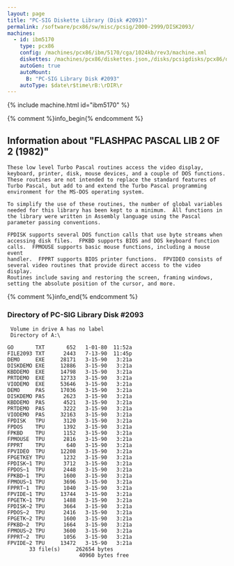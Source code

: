 ```yaml
---
layout: page
title: "PC-SIG Diskette Library (Disk #2093)"
permalink: /software/pcx86/sw/misc/pcsig/2000-2999/DISK2093/
machines:
  - id: ibm5170
    type: pcx86
    config: /machines/pcx86/ibm/5170/cga/1024kb/rev3/machine.xml
    diskettes: /machines/pcx86/diskettes.json,/disks/pcsigdisks/pcx86/diskettes.json
    autoGen: true
    autoMount:
      B: "PC-SIG Library Disk #2093"
    autoType: $date\r$time\rB:\rDIR\r
---
```


{% include machine.html id="ibm5170" %}

{% comment %}info_begin{% endcomment %}

## Information about "FLASHPAC PASCAL LIB 2 OF 2 (1982)"

    These low level Turbo Pascal routines access the video display,
    keyboard, printer, disk, mouse devices, and a couple of DOS functions.
    These routines are not intended to replace the standard features of
    Turbo Pascal, but add to and extend the Turbo Pascal programming
    environment for the MS-DOS operating system.
    
    To simplify the use of these routines, the number of global variables
    needed for this library has been kept to a minimum.  All functions in
    the library were written in Assembly language using the Pascal
    parameter passing conventions.
    
    FPDISK supports several DOS function calls that use byte streams when
    accessing disk files.  FPKBD supports BIOS and DOS keyboard function
    calls.  FPMOUSE supports basic mouse functions, including a mouse event
    handler.  FPPRT supports BIOS printer functions.  FPVIDEO consists of
    several video routines that provide direct access to the video display.
    Routines include saving and restoring the screen, framing windows,
    setting the absolute position of the cursor, and more.
{% comment %}info_end{% endcomment %}


### Directory of PC-SIG Library Disk #2093

     Volume in drive A has no label
     Directory of A:\

    GO       TXT       652   1-01-80  11:52a
    FILE2093 TXT      2443   7-13-90  11:45p
    DEMO     EXE     28171   3-15-90   3:21a
    DISKDEMO EXE     12886   3-15-90   3:21a
    KBDDEMO  EXE     14798   3-15-90   3:21a
    PRTDEMO  EXE     12733   3-15-90   3:21a
    VIODEMO  EXE     53646   3-15-90   3:21a
    DEMO     PAS     17036   3-15-90   3:21a
    DISKDEMO PAS      2623   3-15-90   3:21a
    KBDDEMO  PAS      4521   3-15-90   3:21a
    PRTDEMO  PAS      3222   3-15-90   3:21a
    VIODEMO  PAS     32163   3-15-90   3:21a
    FPDISK   TPU      3120   3-15-90   3:21a
    FPDOS    TPU      1392   3-15-90   3:21a
    FPKBD    TPU      1152   3-15-90   3:21a
    FPMOUSE  TPU      2816   3-15-90   3:21a
    FPPRT    TPU       640   3-15-90   3:21a
    FPVIDEO  TPU     12208   3-15-90   3:21a
    FPGETKEY TPU      1232   3-15-90   3:21a
    FPDISK~1 TPU      3712   3-15-90   3:21a
    FPDOS~1  TPU      2448   3-15-90   3:21a
    FPKBD~1  TPU      1600   3-15-90   3:21a
    FPMOUS~1 TPU      3696   3-15-90   3:21a
    FPPRT~1  TPU      1040   3-15-90   3:21a
    FPVIDE~1 TPU     13744   3-15-90   3:21a
    FPGETK~1 TPU      1488   3-15-90   3:21a
    FPDISK~2 TPU      3664   3-15-90   3:21a
    FPDOS~2  TPU      2416   3-15-90   3:21a
    FPGETK~2 TPU      1600   3-15-90   3:21a
    FPKBD~2  TPU      1664   3-15-90   3:21a
    FPMOUS~2 TPU      3600   3-15-90   3:21a
    FPPRT~2  TPU      1056   3-15-90   3:21a
    FPVIDE~2 TPU     13472   3-15-90   3:21a
           33 file(s)     262654 bytes
                           40960 bytes free
